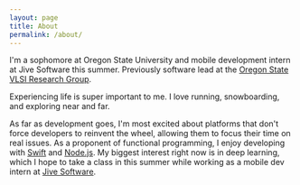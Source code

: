 ```yaml
---
layout: page
title: About
permalink: /about/
---
```


I'm a sophomore at Oregon State University and mobile development intern at Jive Software this summer. Previously software lead at the [Oregon State VLSI Research Group](http://eecs.oregonstate.edu/research/vlsi/).

Experiencing life is super important to me. I love running, snowboarding, and exploring near and far.

As far as development goes, I'm most excited about platforms that don't force developers to reinvent the wheel, allowing them to focus their time on real issues. As a proponent of functional programming, I enjoy developing with [Swift](https://developer.apple.com/swift/) and [Node.js](https://nodejs.org/). My biggest interest right now is in deep learning, which I hope to take a class in this summer while working as a mobile dev intern at [Jive Software](https://www.jivesoftware.com/).